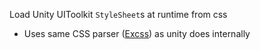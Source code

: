 Load Unity UIToolkit `StyleSheet`s at runtime from css

- Uses same CSS parser ([Excss](https://github.com/unity-Technologies/ExCSS/)) as unity does internally
